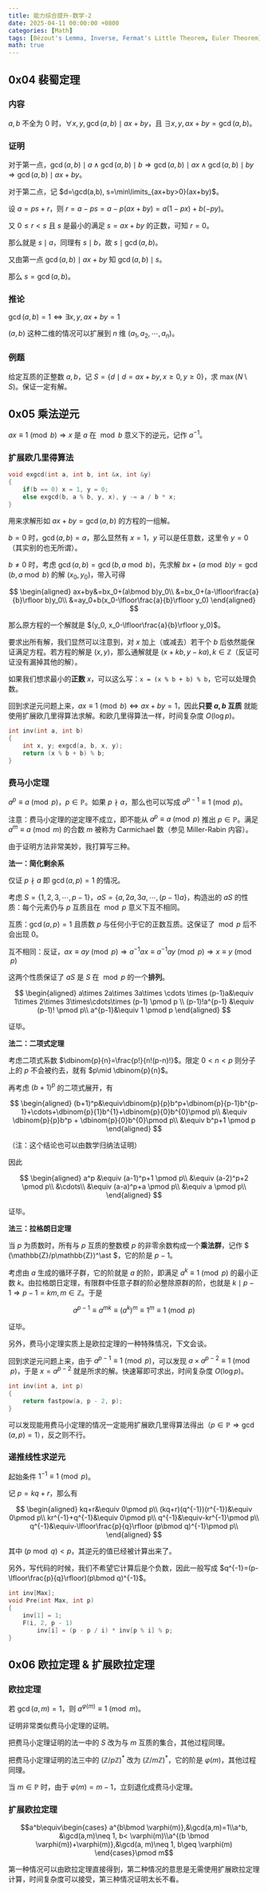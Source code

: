 ```yaml
---
title: 能力综合提升-数学-2
date: 2025-04-11 00:00:00 +0800
categories: [Math]
tags: [Bézout's Lemma, Inverse, Fermat's Little Theorem, Euler Theorem]
math: true
---
```


## 0x04 裴蜀定理


### 内容

$a, b$ 不全为 $0$ 时，$\forall x, y, \gcd(a,b)\mid ax+by$，且 $\exists x,y, ax+by=\gcd(a, b)$。

### 证明

对于第一点，$\gcd(a,b)\mid a\land\gcd(a,b)\mid b\Longrightarrow\gcd(a,b)\mid ax\land\gcd(a,b)\mid by\Longrightarrow\gcd(a,b)\mid ax+by$。

对于第二点，记 $d=\gcd(a,b), s=\min\limits_{ax+by>0}(ax+by)$。

设 $a=ps+r$，则 $r=a-ps=a-p(ax+by)=a(1-px)+b(-py)$。

又 $0\leq r < s$ 且 $s$ 是最小的满足 $s=ax+by$ 的正数，可知 $r=0$。

那么就是 $s\mid a$，同理有 $s\mid b$，故 $s\mid \gcd(a,b)$。

又由第一点 $\gcd(a,b)\mid ax+by$ 知 $\gcd(a,b)\mid s$。

那么 $s=\gcd(a,b)$。

### 推论

$\gcd(a,b)=1\Longleftrightarrow\exists x,y,ax+by=1$

$(a,b)$ 这种二维的情况可以扩展到 $n$ 维 $(a_1, a_2,\cdots, a_n)$。

### 例题

给定互质的正整数 $a, b$，记 $S=\{d\mid d=ax+by, x\geq 0, y\geq 0\}$，求 $\max (N\setminus S)$。保证一定有解。





## 0x05 乘法逆元

$ax\equiv 1\pmod b\Longrightarrow x$ 是 $a$ 在 $\bmod b$ 意义下的逆元，记作 $a^{-1}$。

### 扩展欧几里得算法

```cpp
void exgcd(int a, int b, int &x, int &y)
{
    if(b == 0) x = 1, y = 0;
    else exgcd(b, a % b, y, x), y -= a / b * x;
}
```

用来求解形如 $ax+by=\gcd(a,b)$ 的方程的一组解。

$b=0$ 时，$\gcd(a,b)=a$，那么显然有 $x=1$，$y$ 可以是任意数，这里令 $y=0$ （其实别的也无所谓）。

$b\neq 0$ 时，考虑 $\gcd(a,b) = \gcd(b, a\bmod b)$，先求解 $bx+(a\bmod b)y=\gcd(b, a\bmod b)$ 的解 $(x_0,y_0)$，带入可得

$$
\begin{aligned}
    ax+by&=bx_0+(a\bmod b)y_0\\
    &=bx_0+(a-\lfloor\frac{a}{b}\rfloor b)y_0\\
    &=ay_0+b(x_0-\lfloor\frac{a}{b}\rfloor y_0)
\end{aligned}
$$

那么原方程的一个解就是 $(y_0, x_0-\lfloor\frac{a}{b}\rfloor y_0)$。

要求出所有解，我们显然可以注意到，对 $x$ 加上（或减去）若干个 $b$ 后依然能保证满足方程。若方程的解是 $(x,y)$，那么通解就是 $(x+kb, y-ka),k\in \mathbb{Z}$（反证可证没有漏掉其他的解）。

如果我们想求最小的**正数** $x$，可以这么写：`x = (x % b + b) % b`，它可以处理负数。

回到求逆元问题上来，$ax\equiv 1\pmod b\Longleftrightarrow ax+by=1$，因此**只要 $a, b$ 互质** 就能使用扩展欧几里得算法求解。和欧几里得算法一样，时间复杂度 $O(\log p)$。

```cpp
int inv(int a, int b)
{
    int x, y; exgcd(a, b, x, y);
    return (x % b + b) % b;
}
```

### 费马小定理

$a^{p}\equiv a\pmod p$，$p\in \mathbb{P}$。如果 $p\nmid a$，那么也可以写成 $a^{p-1}\equiv 1\pmod p$。

注意：费马小定理的逆定理不成立，即不能从 $a^{p}\equiv a\pmod p$ 推出 $p\in \mathbb{P}$。满足 $a^{m}\equiv a\pmod m$ 的合数 $m$ 被称为 Carmichael 数（参见 Miller-Rabin 内容）。

由于证明方法非常美妙，我打算写三种。

**法一：简化剩余系**

仅证 $p\nmid a$ 即 $\gcd(a,p)=1$ 的情况。

考虑 $S=\{1,2,3,\cdots, p-1\}$，$aS=\{a, 2a,3a,\cdots,(p-1)a\}$，构造出的 $aS$ 的性质：每个元素仍与 $p$ 互质且在 $\bmod p$ 意义下互不相同。

互质：$\gcd(a,p)=1$ 且质数 $p$ 与任何小于它的正数互质。这保证了 $\bmod p$ 后不会出现 $0$。

互不相同：反证，$ax\equiv ay\pmod p\Longrightarrow a^{-1}ax\equiv a^{-1}ay\pmod p \Longrightarrow x\equiv y\pmod p$

这两个性质保证了 $aS$ 是 $S$ 在 $\bmod p$ 的一个**排列**。

$$
\begin{aligned}
    a\times 2a\times 3a\times \cdots \times (p-1)a&\equiv 1\times 2\times 3\times\cdots\times (p-1) \pmod p \\
    (p-1)!a^{p-1} &\equiv (p-1)! \pmod p\\
    a^{p-1}&\equiv 1 \pmod p
\end{aligned}
$$

证毕。

**法二：二项式定理**

考虑二项式系数 $\dbinom{p}{n}=\frac{p!}{n!(p-n)!}$。限定 $0<n<p$ 则分子上的 $p$ 不会被约去，就有 $p\mid \dbinom{p}{n}$。

再考虑 $(b+1)^p$ 的二项式展开，有

$$
\begin{aligned}
    (b+1)^p&\equiv\dbinom{p}{p}b^p+\dbinom{p}{p-1}b^{p-1}+\cdots+\dbinom{p}{1}b^{1}+\dbinom{p}{0}b^{0}\pmod p\\
    &\equiv \dbinom{p}{p}b^p + \dbinom{p}{0}b^{0}\pmod p\\
    &\equiv b^p+1 \pmod p
\end{aligned}
$$

（注：这个结论也可以由数学归纳法证明）

因此

$$
\begin{aligned}
    a^p &\equiv (a-1)^p+1 \pmod p\\
    &\equiv (a-2)^p+2 \pmod p\\
    &\cdots\\
    &\equiv (a-a)^p+a \pmod p\\
    &\equiv a \pmod p\\
\end{aligned}
$$

证毕。

**法三：拉格朗日定理**

当 $p$ 为质数时，所有与 $p$ 互质的整数模 $p$ 的非零余数构成一个**乘法群**，记作 $ (\mathbb{Z}/p\mathbb{Z})^\ast $，它的阶是 $p-1$。

考虑由 $a$ 生成的循环子群，它的阶就是 $a$ 的阶，即满足 $a^k\equiv 1\pmod p$ 的最小正数 $k$。由拉格朗日定理，有限群中任意子群的阶必整除原群的阶，也就是 $k\mid p-1\Longrightarrow p-1 = km,m\in \mathbb Z$。于是

$$a^{p-1}\equiv a^{mk}\equiv (a^k)^m\equiv 1^m\equiv 1\pmod p$$

证毕。

另外，费马小定理实质上是欧拉定理的一种特殊情况，下文会谈。

回到求逆元问题上来，由于 $a^{p-1}\equiv 1\pmod p$，可以发现 $a\times a^{p-2}\equiv 1\pmod p$，于是 $x=a^{p-2}$ 就是所求的解。快速幂即可求出，时间复杂度 $O(\log p)$。

```cpp
int inv(int a, int p)
{
    return fastpow(a, p - 2, p);
}
```

可以发现能用费马小定理的情况一定能用扩展欧几里得算法得出（$p\in\mathbb P\Longrightarrow\gcd(a,p)=1$），反之则不行。


### 递推线性求逆元

起始条件 $1^{-1}\equiv 1\pmod p$。

记 $p=kq+r$，那么有

$$
\begin{aligned}
    kq+r&\equiv 0\pmod p\\
    (kq+r)(q^{-1})(r^{-1})&\equiv 0\pmod p\\
    kr^{-1}+q^{-1}&\equiv 0\pmod p\\
    q^{-1}&\equiv-kr^{-1}\pmod p\\
    q^{-1}&\equiv-\lfloor\frac{p}{q}\rfloor (p\bmod q)^{-1}\pmod p\\
\end{aligned}
$$

其中 $(p\bmod q) < p$，其逆元的值已经被计算出来了。

另外，写代码的时候，我们不希望它计算后是个负数，因此一般写成 $q^{-1}=(p-\lfloor\frac{p}{q}\rfloor)(p\bmod q)^{-1}$。

```cpp
int inv[Max];
void Pre(int Max, int p)
{
    inv[1] = 1;
    F(i, 2, p - 1)
        inv[i] = (p - p / i) * inv[p % i] % p;
}
```

## 0x06 欧拉定理 & 扩展欧拉定理

### 欧拉定理

若 $\gcd(a,m)=1$，则 $a^{\varphi(m)}\equiv 1\pmod m$。

证明非常类似费马小定理的证明。

把费马小定理证明的法一中的 $S$ 改为与 $m$ 互质的集合，其他过程同理。

把费马小定理证明的法三中的 $(\mathbb{Z}/p\mathbb{Z})^{\ast}$ 改为 $(\mathbb{Z}/m\mathbb{Z})^\ast$，它的阶是 $\varphi(m)$，其他过程同理。

当 $m\in\mathbb P$ 时，由于 $\varphi(m)=m-1$，立刻退化成费马小定理。

### 扩展欧拉定理

$$a^b\equiv\begin{cases} a^{b\bmod \varphi(m)},&\gcd(a,m)=1\\a^b, &\gcd(a,m)\neq 1, b< \varphi(m)\\a^{(b \bmod \varphi(m))+\varphi(m)},&\gcd(a, m)\neq 1, b\geq \varphi(m) \end{cases}\pmod m$$

第一种情况可以由欧拉定理直接得到，第二种情况的意思是无需使用扩展欧拉定理计算，时间复杂度可以接受，第三种情况证明太长不看。
